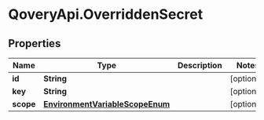 # QoveryApi.OverriddenSecret

## Properties

Name | Type | Description | Notes
------------ | ------------- | ------------- | -------------
**id** | **String** |  | [optional] 
**key** | **String** |  | [optional] 
**scope** | [**EnvironmentVariableScopeEnum**](EnvironmentVariableScopeEnum.md) |  | [optional] 


